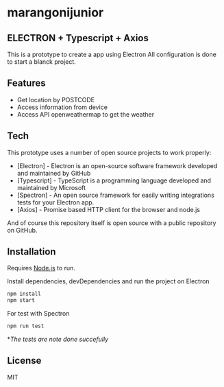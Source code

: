# marangonijunior
## ELECTRON + Typescript + Axios

This is a prototype to create a app using Electron
All configuration is done to start a blanck project.

## Features

- Get location by POSTCODE
- Access information from device
- Access API openweathermap to get the weather

## Tech

This prototype uses a number of open source projects to work properly:

- [Electron] - Electron is an open-source software framework developed and maintained by GitHub
- [Typescript] - TypeScript is a programming language developed and maintained by Microsoft
- [Spectron] - An open source framework for easily writing integrations tests for your Electron app.
- [Axios] - Promise based HTTP client for the browser and node.js

And of course this repository itself is open source with a public repository on GitHub.

## Installation

Requires [Node.js](https://nodejs.org/) to run.


Install dependencies, devDependencies and run the project on Electron

```sh
npm install 
npm start
```

For test with Spectron

```sh
npm run test
```
**The tests are note done succefully*


## License

MIT

